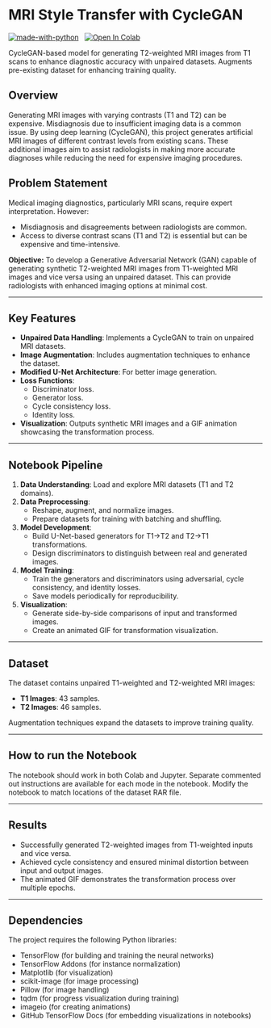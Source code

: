 
# MRI Style Transfer with CycleGAN

[![made-with-python](https://img.shields.io/badge/Made%20with-Python-1f425f.svg)](https://www.python.org/) &nbsp; 
[![Open In Colab](https://colab.research.google.com/assets/colab-badge.svg)](https://colab.research.google.com/github/AbhishekSinghDhadwal/Generating-T2-MRI-from-T1-Scans-Using-CycleGAN/blob/main/MRI_T1_to_T2_Style_Transfer.ipynb)

CycleGAN-based model for generating T2-weighted MRI images from T1 scans to enhance diagnostic accuracy with unpaired datasets. Augments pre-existing dataset for enhancing training quality. 

## Overview

Generating MRI images with varying contrasts (T1 and T2) can be expensive. Misdiagnosis due to insufficient imaging data is a common issue. By using deep learning (CycleGAN), this project generates artificial MRI images of different contrast levels from existing scans. These additional images aim to assist radiologists in making more accurate diagnoses while reducing the need for expensive imaging procedures.

## Problem Statement

Medical imaging diagnostics, particularly MRI scans, require expert interpretation. However:
- Misdiagnosis and disagreements between radiologists are common.
- Access to diverse contrast scans (T1 and T2) is essential but can be expensive and time-intensive.

**Objective:** To develop a Generative Adversarial Network (GAN) capable of generating synthetic T2-weighted MRI images from T1-weighted MRI images and vice versa using an unpaired dataset. This can provide radiologists with enhanced imaging options at minimal cost.

---

## Key Features

- **Unpaired Data Handling**: Implements a CycleGAN to train on unpaired MRI datasets.
- **Image Augmentation**: Includes augmentation techniques to enhance the dataset.
- **Modified U-Net Architecture**: For better image generation.
- **Loss Functions**:
  - Discriminator loss.
  - Generator loss.
  - Cycle consistency loss.
  - Identity loss.
- **Visualization**: Outputs synthetic MRI images and a GIF animation showcasing the transformation process.

---

## Notebook Pipeline

1. **Data Understanding**: Load and explore MRI datasets (T1 and T2 domains).
2. **Data Preprocessing**:
   - Reshape, augment, and normalize images.
   - Prepare datasets for training with batching and shuffling.
3. **Model Development**:
   - Build U-Net-based generators for T1→T2 and T2→T1 transformations.
   - Design discriminators to distinguish between real and generated images.
4. **Model Training**:
   - Train the generators and discriminators using adversarial, cycle consistency, and identity losses.
   - Save models periodically for reproducibility.
5. **Visualization**:
   - Generate side-by-side comparisons of input and transformed images.
   - Create an animated GIF for transformation visualization.

---

## Dataset

The dataset contains unpaired T1-weighted and T2-weighted MRI images:
- **T1 Images**: 43 samples.
- **T2 Images**: 46 samples.

Augmentation techniques expand the datasets to improve training quality.

---

## How to run the Notebook

The notebook should work in both Colab and Jupyter. Separate commented out instructions are available for each mode in the notebook. Modify the notebook to match locations of the dataset RAR file.

---

## Results

- Successfully generated T2-weighted images from T1-weighted inputs and vice versa.
- Achieved cycle consistency and ensured minimal distortion between input and output images.
- The animated GIF demonstrates the transformation process over multiple epochs.

---

## Dependencies

The project requires the following Python libraries:

- TensorFlow (for building and training the neural networks)
- TensorFlow Addons (for instance normalization)
- Matplotlib (for visualization)
- scikit-image (for image processing)
- Pillow (for image handling)
- tqdm (for progress visualization during training)
- imageio (for creating animations)
- GitHub TensorFlow Docs (for embedding visualizations in notebooks)